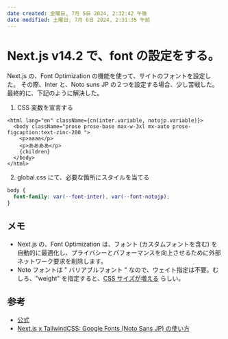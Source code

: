 ```yaml
---
date created: 金曜日, 7月 5日 2024, 2:32:42 午後
date modified: 土曜日, 7月 6日 2024, 2:31:35 午前
---
```


# Next.js v14.2 で、font の設定をする。

Next.js の、Font Optimization の機能を使って、サイトのフォントを設定した。
その際、Inter と、Noto suns JP の２つを設定する場合、少し苦戦した。
最終的に、下記のように解決した。

1. CSS 変数を宣言する

```tsx
<html lang="en" className={cn(inter.variable, notojp.variable)}>
  <body className="prose prose-base max-w-3xl mx-auto prose-figcaption:text-zinc-200 ">
    <p>aaaa</p>
    <p>ああああ</p>
    {children}
  </body>
</html>
```

2. global.css にて、必要な箇所にスタイルを当てる

```css
body {
  font-family: var(--font-inter), var(--font-notojp);
}
```

## メモ

- Next.js の、Font Optimization は、フォント (カスタムフォントを含む) を自動的に最適化し、プライバシーとパフォーマンスを向上させるために外部ネットワーク要求を削除します。
- Noto フォントは " バリアブルフォント " なので、ウェイト指定は不要。むしろ、"weight" を指定すると、[CSS サイズが増える](https://zenn.dev/k_kind/articles/next-font-weight) らしい。

## 参考

- [公式](https://nextjs.org/docs/app/building-your-application/optimizing/fonts#using-multiple-fonts)
- [Next.js x TailwindCSS: Google Fonts (Noto Sans JP) の使い方](https://zenn.dev/takna/articles/next-tailwind-googlefonts-basic)
